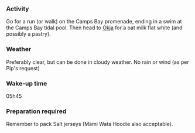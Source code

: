 ### Activity
Go for a run (or walk) on the Camps Bay promenade, ending in a swim at the Camps Bay tidal pool. Then head to [Okja](https://www.okja.co/) for a oat milk flat white (and possibly a pastry).
### Weather 
Preferably clear, but can be done in cloudy weather. No rain or wind (as per Pip's request)
### Wake-up time
05h45 
### Preparation required
Remember to pack Salt jerseys  (Mami Wata Hoodie also acceptable).